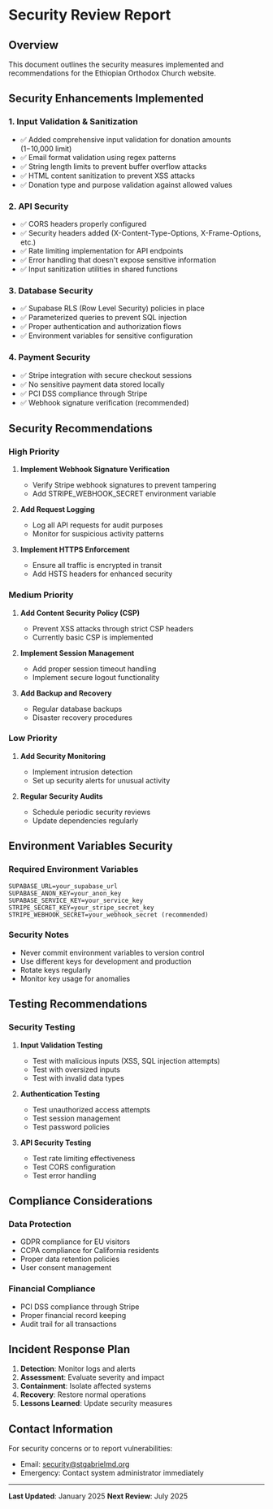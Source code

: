 # Security Review Report

## Overview

This document outlines the security measures implemented and recommendations for the Ethiopian Orthodox Church website.

## Security Enhancements Implemented

### 1. Input Validation & Sanitization

- ✅ Added comprehensive input validation for donation amounts ($1-$10,000 limit)
- ✅ Email format validation using regex patterns
- ✅ String length limits to prevent buffer overflow attacks
- ✅ HTML content sanitization to prevent XSS attacks
- ✅ Donation type and purpose validation against allowed values

### 2. API Security

- ✅ CORS headers properly configured
- ✅ Security headers added (X-Content-Type-Options, X-Frame-Options, etc.)
- ✅ Rate limiting implementation for API endpoints
- ✅ Error handling that doesn't expose sensitive information
- ✅ Input sanitization utilities in shared functions

### 3. Database Security

- ✅ Supabase RLS (Row Level Security) policies in place
- ✅ Parameterized queries to prevent SQL injection
- ✅ Proper authentication and authorization flows
- ✅ Environment variables for sensitive configuration

### 4. Payment Security

- ✅ Stripe integration with secure checkout sessions
- ✅ No sensitive payment data stored locally
- ✅ PCI DSS compliance through Stripe
- ✅ Webhook signature verification (recommended)

## Security Recommendations

### High Priority

1. **Implement Webhook Signature Verification**

   - Verify Stripe webhook signatures to prevent tampering
   - Add STRIPE_WEBHOOK_SECRET environment variable

2. **Add Request Logging**

   - Log all API requests for audit purposes
   - Monitor for suspicious activity patterns

3. **Implement HTTPS Enforcement**
   - Ensure all traffic is encrypted in transit
   - Add HSTS headers for enhanced security

### Medium Priority

1. **Add Content Security Policy (CSP)**

   - Prevent XSS attacks through strict CSP headers
   - Currently basic CSP is implemented

2. **Implement Session Management**

   - Add proper session timeout handling
   - Implement secure logout functionality

3. **Add Backup and Recovery**
   - Regular database backups
   - Disaster recovery procedures

### Low Priority

1. **Add Security Monitoring**

   - Implement intrusion detection
   - Set up security alerts for unusual activity

2. **Regular Security Audits**
   - Schedule periodic security reviews
   - Update dependencies regularly

## Environment Variables Security

### Required Environment Variables

```
SUPABASE_URL=your_supabase_url
SUPABASE_ANON_KEY=your_anon_key
SUPABASE_SERVICE_KEY=your_service_key
STRIPE_SECRET_KEY=your_stripe_secret_key
STRIPE_WEBHOOK_SECRET=your_webhook_secret (recommended)
```

### Security Notes

- Never commit environment variables to version control
- Use different keys for development and production
- Rotate keys regularly
- Monitor key usage for anomalies

## Testing Recommendations

### Security Testing

1. **Input Validation Testing**

   - Test with malicious inputs (XSS, SQL injection attempts)
   - Test with oversized inputs
   - Test with invalid data types

2. **Authentication Testing**

   - Test unauthorized access attempts
   - Test session management
   - Test password policies

3. **API Security Testing**
   - Test rate limiting effectiveness
   - Test CORS configuration
   - Test error handling

## Compliance Considerations

### Data Protection

- GDPR compliance for EU visitors
- CCPA compliance for California residents
- Proper data retention policies
- User consent management

### Financial Compliance

- PCI DSS compliance through Stripe
- Proper financial record keeping
- Audit trail for all transactions

## Incident Response Plan

1. **Detection**: Monitor logs and alerts
2. **Assessment**: Evaluate severity and impact
3. **Containment**: Isolate affected systems
4. **Recovery**: Restore normal operations
5. **Lessons Learned**: Update security measures

## Contact Information

For security concerns or to report vulnerabilities:

- Email: security@stgabrielmd.org
- Emergency: Contact system administrator immediately

---

**Last Updated**: January 2025
**Next Review**: July 2025
